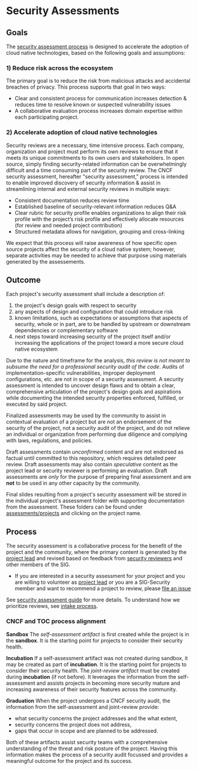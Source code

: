 # Security Assessments

## Goals

The [security assessment process](guide) is designed to accelerate the adoption
of cloud native technologies, based on the following goals and assumptions:

### 1) Reduce risk across the ecosystem

The primary goal is to reduce the risk from malicious attacks and accidental
breaches of privacy. This process supports that goal in two ways:

   * Clear and consistent process for communication increases detection &
     reduces time to resolve known or suspected vulnerability issues
   * A collaborative evaluation process increases domain expertise within each
     participating project.

### 2) Accelerate adoption of cloud native technologies

Security reviews are a necessary, time intensive process. Each company,
organization and project must perform its own reviews to ensure that it meets
its unique commitments to its own users and stakeholders. In open source, simply
finding security-related information can be overwhelmingly difficult and a time
consuming part of the security review. The CNCF security assessment, hereafter
"security assessment," process is intended to enable improved discovery of
security information & assist in streamlining internal and external security
reviews in multiple ways:

   * Consistent documentation reduces review time
   * Established baseline of security-relevant information reduces Q&A
   * Clear rubric for security profile enables organizations to align their risk
     profile with the project’s risk profile and effectively allocate resources
     (for review and needed project contribution)
   * Structured metadata allows for navigation, grouping and cross-linking

We expect that this process will raise awareness of how specific open source
projects affect the security of a cloud native system; however, separate
activities may be needed to achieve that purpose using materials generated by
the assessements.

## Outcome

Each project's security assessment shall include a description of:
1. the project's design goals with respect to security
2. any aspects of design and configuration that could introduce risk
3. known limitations, such as expectations or assumptions that aspects of
   security, whole or in part, are to be handled by upstream or downstream
   dependencies or complementary software
4. next steps toward increasing security of the project itself and/or increasing
   the applications of the project toward a more secure cloud native ecosystem

Due to the nature and timeframe for the analysis, *this review is not meant to
subsume the need for a professional security audit of the code*.  Audits of
implementation-specific vulnerabilities, improper deployment configurations, etc.
are not in scope of a security assessment.  A security assessment is intended to
uncover design flaws and to obtain a clear, comprehensive
articulation of the project's design goals and aspirations while documenting the
intended security properties enforced, fulfilled, or executed by said project.

Finalized assessments may be used by the community to assist in contextual evaluation of a  project but are not an endorsement of the security of the project, not a security audit of the project, and do not relieve an individual or organization from performing due diligence and complying with laws, regulations, and policies.

Draft assessments contain *unconfirmed* content and are not endorsed as factual until committed to this repository, which requires detailed peer review.  Draft assessments may also contain *speculative* content as the project lead or security reviewer is performing an evaluation.  Draft assessments are *only* for the purpose of preparing final assessment and are **not** to be used in any other capacity by the community.

Final slides resulting from a project's security assessment will be stored in the individual project's assessment folder with supporting documentation from the assessment.  These folders can be found under [assessments/projects](projects/) and clicking on the project name.

## Process

The security assessment is a collaborative process for the benefit of the
project and the community, where the primary content is generated by the
[project lead](guide/project-lead.md) and revised based on feedback from
[security reviewers](guide/security-reviewer.md) and other members of the SIG.


* If you are interested in a security assessment for your project and you are
  willing to volunteer as [project lead](guide/project-lead.md) or you are a
  SIG-Security member and want to recommend a project to review, please [file an
  issue](https://github.com/cncf/sig-security/issues/new?assignees=&labels=assessment&template=security-assessment.md&title=%5BAssessment%5D+Project+Name)

See [security assessment guide](guide) for more details.  To understand how we
prioritize reviews, see [intake process](./intake-process.md).

### CNCF and TOC process alignment

**Sandbox** The _self-assessment artifact_ is first created while the project
is in the **sandbox**.  It is the starting point for projects to consider their security health.

**Incubation** If a self-assessment artifact was not created during sandbox,
it may be created as part of **incubation**.  It is the starting point for 
projects to consider their security health.  The _joint-review artifact_ 
must be created during **incubation** (if not before).
It leverages the information from the self-assessment and assists projects in 
becoming more security mature and increasing awareness of their security
features across the community.

**Graduation** When the project undergoes a CNCF security audit,
the information from the self-assessment and joint-review provide:
* what security concerns the project addresses and the what extent,
* security concerns the project does not address,
* gaps that occur in scope and are planned to be addressed.

Both of these artifacts assist security teams with a comprehensive understanding 
of the threat and risk posture of the project.  Having this information makes 
the process of a security audit focussed and provides a meaningful outcome for
 the project and its success.
